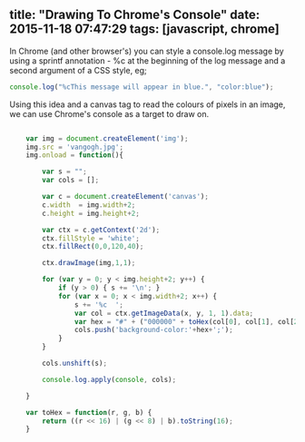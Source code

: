 title: "Drawing To Chrome's Console"
date: 2015-11-18 07:47:29
tags: [javascript, chrome]
---
In Chrome (and other browser's) you can style a console.log message by using a sprintf annotation - %c at the beginning of the log message and a second argument of a CSS style, eg;
```javascript
console.log("%cThis message will appear in blue.", "color:blue");
```
Using this idea and a canvas tag to read the colours of pixels in an image, we can use Chrome's console as a target to draw on.
<!-- more --> 
```javascript

    var img = document.createElement('img');
    img.src = 'vangogh.jpg';
    img.onload = function(){

        var s = "";
        var cols = [];

        var c = document.createElement('canvas');
        c.width  = img.width+2;
        c.height = img.height+2;

        var ctx = c.getContext('2d');
        ctx.fillStyle = 'white';
        ctx.fillRect(0,0,120,40);

        ctx.drawImage(img,1,1);

        for (var y = 0; y < img.height+2; y++) {
            if (y > 0) { s += '\n'; }
            for (var x = 0; x < img.width+2; x++) {
                s += '%c  ';
                var col = ctx.getImageData(x, y, 1, 1).data;
                var hex = "#" + ("000000" + toHex(col[0], col[1], col[2])).slice(-6);
                cols.push('background-color:'+hex+';');
            }
        }

        cols.unshift(s);

        console.log.apply(console, cols);

    }

    var toHex = function(r, g, b) {
        return ((r << 16) | (g << 8) | b).toString(16);
    }

```